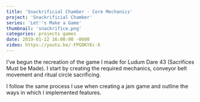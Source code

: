 ```yaml
---
title: 'Snackrificial Chamber - Core Mechanics'
project: 'Snackrificial Chamber'
series: 'Let''s Make a Game'
thumbnail: 'snackrifice.png'
categories: projects games
date: 2019-01-22 16:00:00 -0600
video: https://youtu.be/-FPGDKYEc-k
---
```

I've begun the recreation of the game I made for Ludum Dare 43 (Sacrifices Must be Made).  I start by creating the required mechanics, conveyor belt movement and ritual circle sacrificing.

<!-- more -->

I follow the same process I use when creating a jam game and outline the ways in which I implemented features.